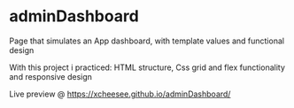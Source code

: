 # adminDashboard

Page that simulates an App dashboard, with template values and functional design

With this project i practiced: HTML structure, Css grid and flex functionality and responsive design

Live preview @ https://xcheesee.github.io/adminDashboard/
